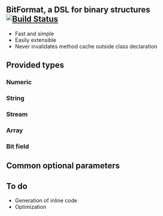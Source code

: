 ## BitFormat, a DSL for binary structures [![Build Status](https://secure.travis-ci.org/pczarn/bitformat.png)](https://travis-ci.org/pczarn/bitformat)
* Fast and simple
* Easily extensible
* Never invalidates method cache outside class declaration

## Provided types
### Numeric
### String
### Stream
### Array
### Bit field
## Common optional parameters

## To do
* Generation of inline code
* Optimization
